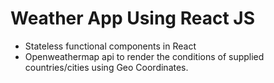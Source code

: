 # Weather App Using React JS

- Stateless functional components in React
- Openweathermap api to render the conditions of supplied countries/cities using Geo Coordinates.
